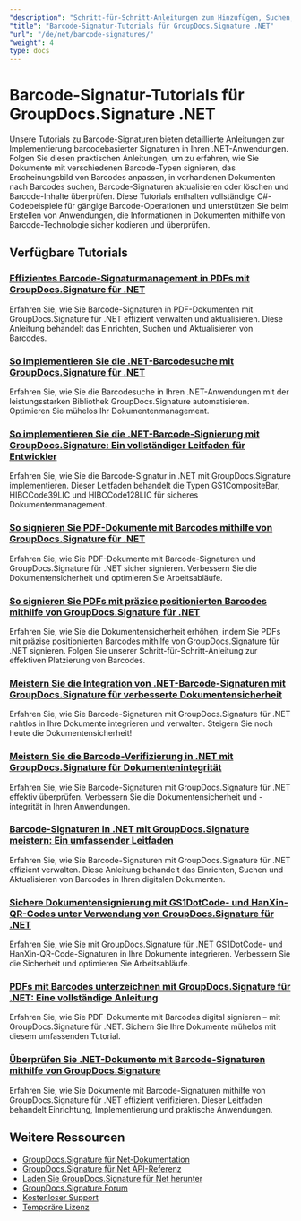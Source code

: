 ```yaml
---
"description": "Schritt-für-Schritt-Anleitungen zum Hinzufügen, Suchen, Überprüfen und Verwalten von Barcode-Signaturen in Dokumenten mit GroupDocs.Signature für .NET."
"title": "Barcode-Signatur-Tutorials für GroupDocs.Signature .NET"
"url": "/de/net/barcode-signatures/"
"weight": 4
type: docs
---
```

# Barcode-Signatur-Tutorials für GroupDocs.Signature .NET

Unsere Tutorials zu Barcode-Signaturen bieten detaillierte Anleitungen zur Implementierung barcodebasierter Signaturen in Ihren .NET-Anwendungen. Folgen Sie diesen praktischen Anleitungen, um zu erfahren, wie Sie Dokumente mit verschiedenen Barcode-Typen signieren, das Erscheinungsbild von Barcodes anpassen, in vorhandenen Dokumenten nach Barcodes suchen, Barcode-Signaturen aktualisieren oder löschen und Barcode-Inhalte überprüfen. Diese Tutorials enthalten vollständige C#-Codebeispiele für gängige Barcode-Operationen und unterstützen Sie beim Erstellen von Anwendungen, die Informationen in Dokumenten mithilfe von Barcode-Technologie sicher kodieren und überprüfen.

## Verfügbare Tutorials

### [Effizientes Barcode-Signaturmanagement in PDFs mit GroupDocs.Signature für .NET](./groupdocs-signature-barcode-management-pdf/)
Erfahren Sie, wie Sie Barcode-Signaturen in PDF-Dokumenten mit GroupDocs.Signature für .NET effizient verwalten und aktualisieren. Diese Anleitung behandelt das Einrichten, Suchen und Aktualisieren von Barcodes.

### [So implementieren Sie die .NET-Barcodesuche mit GroupDocs.Signature für .NET](./net-barcode-search-groupdocs-signature-implementation/)
Erfahren Sie, wie Sie die Barcodesuche in Ihren .NET-Anwendungen mit der leistungsstarken Bibliothek GroupDocs.Signature automatisieren. Optimieren Sie mühelos Ihr Dokumentenmanagement.

### [So implementieren Sie die .NET-Barcode-Signierung mit GroupDocs.Signature: Ein vollständiger Leitfaden für Entwickler](./implement-dotnet-barcode-signing-groupdocs-signature/)
Erfahren Sie, wie Sie die Barcode-Signatur in .NET mit GroupDocs.Signature implementieren. Dieser Leitfaden behandelt die Typen GS1CompositeBar, HIBCCode39LIC und HIBCCode128LIC für sicheres Dokumentenmanagement.

### [So signieren Sie PDF-Dokumente mit Barcodes mithilfe von GroupDocs.Signature für .NET](./sign-pdf-barcode-groupdocs-signature-dotnet/)
Erfahren Sie, wie Sie PDF-Dokumente mit Barcode-Signaturen und GroupDocs.Signature für .NET sicher signieren. Verbessern Sie die Dokumentensicherheit und optimieren Sie Arbeitsabläufe.

### [So signieren Sie PDFs mit präzise positionierten Barcodes mithilfe von GroupDocs.Signature für .NET](./sign-pdf-barcode-positioned-groupdocs-signature/)
Erfahren Sie, wie Sie die Dokumentensicherheit erhöhen, indem Sie PDFs mit präzise positionierten Barcodes mithilfe von GroupDocs.Signature für .NET signieren. Folgen Sie unserer Schritt-für-Schritt-Anleitung zur effektiven Platzierung von Barcodes.

### [Meistern Sie die Integration von .NET-Barcode-Signaturen mit GroupDocs.Signature für verbesserte Dokumentensicherheit](./net-barcode-signature-groupdocs-signature/)
Erfahren Sie, wie Sie Barcode-Signaturen mit GroupDocs.Signature für .NET nahtlos in Ihre Dokumente integrieren und verwalten. Steigern Sie noch heute die Dokumentensicherheit!

### [Meistern Sie die Barcode-Verifizierung in .NET mit GroupDocs.Signature für Dokumentenintegrität](./master-barcode-verification-groupdocs-signature-dotnet/)
Erfahren Sie, wie Sie Barcode-Signaturen mit GroupDocs.Signature für .NET effektiv überprüfen. Verbessern Sie die Dokumentensicherheit und -integrität in Ihren Anwendungen.

### [Barcode-Signaturen in .NET mit GroupDocs.Signature meistern: Ein umfassender Leitfaden](./master-barcode-signatures-groupdocs-dotnet/)
Erfahren Sie, wie Sie Barcode-Signaturen mit GroupDocs.Signature für .NET effizient verwalten. Diese Anleitung behandelt das Einrichten, Suchen und Aktualisieren von Barcodes in Ihren digitalen Dokumenten.

### [Sichere Dokumentensignierung mit GS1DotCode- und HanXin-QR-Codes unter Verwendung von GroupDocs.Signature für .NET](./sign-documents-gs1dotcode-hanxin-qr-groupdocs-signature-dotnet/)
Erfahren Sie, wie Sie mit GroupDocs.Signature für .NET GS1DotCode- und HanXin-QR-Code-Signaturen in Ihre Dokumente integrieren. Verbessern Sie die Sicherheit und optimieren Sie Arbeitsabläufe.

### [PDFs mit Barcodes unterzeichnen mit GroupDocs.Signature für .NET: Eine vollständige Anleitung](./sign-pdf-barcode-groupdocs-signature-net/)
Erfahren Sie, wie Sie PDF-Dokumente mit Barcodes digital signieren – mit GroupDocs.Signature für .NET. Sichern Sie Ihre Dokumente mühelos mit diesem umfassenden Tutorial.

### [Überprüfen Sie .NET-Dokumente mit Barcode-Signaturen mithilfe von GroupDocs.Signature](./verify-dotnet-documents-barcode-signatures-groupdocs/)
Erfahren Sie, wie Sie Dokumente mit Barcode-Signaturen mithilfe von GroupDocs.Signature für .NET effizient verifizieren. Dieser Leitfaden behandelt Einrichtung, Implementierung und praktische Anwendungen.

## Weitere Ressourcen

- [GroupDocs.Signature für Net-Dokumentation](https://docs.groupdocs.com/signature/net/)
- [GroupDocs.Signature für Net API-Referenz](https://reference.groupdocs.com/signature/net/)
- [Laden Sie GroupDocs.Signature für Net herunter](https://releases.groupdocs.com/signature/net/)
- [GroupDocs.Signature Forum](https://forum.groupdocs.com/c/signature)
- [Kostenloser Support](https://forum.groupdocs.com/)
- [Temporäre Lizenz](https://purchase.groupdocs.com/temporary-license/)